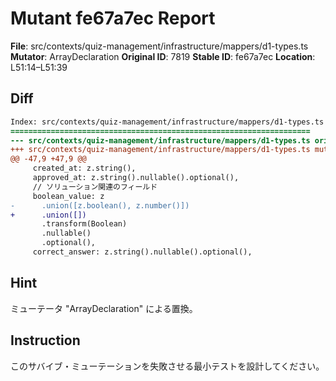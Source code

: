 # Mutant fe67a7ec Report

**File**: src/contexts/quiz-management/infrastructure/mappers/d1-types.ts
**Mutator**: ArrayDeclaration
**Original ID**: 7819
**Stable ID**: fe67a7ec
**Location**: L51:14–L51:39

## Diff

```diff
Index: src/contexts/quiz-management/infrastructure/mappers/d1-types.ts
===================================================================
--- src/contexts/quiz-management/infrastructure/mappers/d1-types.ts	original
+++ src/contexts/quiz-management/infrastructure/mappers/d1-types.ts	mutated #7819
@@ -47,9 +47,9 @@
     created_at: z.string(),
     approved_at: z.string().nullable().optional(),
     // ソリューション関連のフィールド
     boolean_value: z
-      .union([z.boolean(), z.number()])
+      .union([])
       .transform(Boolean)
       .nullable()
       .optional(),
     correct_answer: z.string().nullable().optional(),
```

## Hint

ミューテータ "ArrayDeclaration" による置換。

## Instruction

このサバイブ・ミューテーションを失敗させる最小テストを設計してください。
